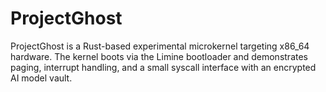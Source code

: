 # ProjectGhost

ProjectGhost is a Rust-based experimental microkernel targeting x86_64 hardware. The kernel boots via the Limine bootloader and demonstrates paging, interrupt handling, and a small syscall interface with an encrypted AI model vault.

